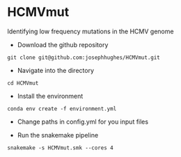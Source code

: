 # HCMVmut
Identifying low frequency mutations in the HCMV genome


 - Download the github repository
```
git clone git@github.com:josephhughes/HCMVmut.git
```

 - Navigate into the directory
```
cd HCMVmut
```


 - Install the environment
```
conda env create -f environment.yml
```
 - Change paths in config.yml for you input files

 - Run the snakemake pipeline
```
snakemake -s HCMVmut.smk --cores 4
```
